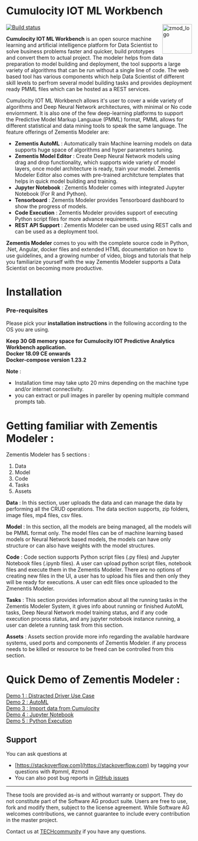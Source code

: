 # Cumulocity IOT ML Workbench
[<img src="https://demo.zmod.org/assets/logo-aw.png" alt="zmod_logo" height="80" style="float:right"/>](https://www.zmod.org/)

[![Build status](https://dev.azure.com/zementis-ai/Cumulocity%20IOT%20ML%20Workbench/_apis/build/status/CI-Pipeline%20(ZMOD))](https://dev.azure.com/zementis-ai/Cumulocity%20IOT%20ML%20Workbench/_build/latest?definitionId=6)

**Cumulocity IOT ML Workbench** is an open source machine learning and artificial intelligence platform for Data Scientist to solve business problems faster and quicker, build prototypes and convert them to actual project. The modeler helps from data preparation to model building and deployment, the tool supports a large variety of algorithms that can be run without a single line of code. The web based tool has various components which help Data Scientist of different skill levels to perfrom several model building tasks and provides deployment ready PMML files which can be hosted as a REST services.

Cumulocity IOT ML Workbench allows it's user to cover a wide variety of algorithms and Deep Neural Network architectures, with minimal or No code enviornment. It is also one of the few deep-learning platforms to support the Predictive Model Markup Languaue (PMML) format, PMML allows for different statistical and data mining tools to speak the same language. The feature offerings of Zementis Modeler are:
* **Zementis AutoML** : Automatically train Machine learning models on data supports huge space of algorithms and hyper parameters tuning.
* **Zementis Model Editor** : Create Deep Neural Network models using drag and drop functionality, which supports wide variety of model layers, once model architecture is ready, train your model. Zementis Modeler Editor also comes with pre-trained architcture templates that helps in quick model building and training.
* **Jupyter Notebook** : Zementis Modeler comes with integrated Jupyter Notebook (For R and Python).
* **Tensorboard** : Zementis Modeler provides Tensorboard dashboard to show the progress of models.
* **Code Execution** : Zementis Modeler provides support of executing Python script files for more advance requirements.
* **REST API Support** : Zementis Modeler can be used using REST calls and can be used as a deployment tool.

**Zementis Modeler** comes to you with the complete source code in Python, .Net, Angular, docker files and extended HTML documentation on how to use guidelines, and a growing number of video, blogs and tutorials that help you familiarize yourself with the way Zementis Modeler supports a Data Scientist on becoming more productive.

# Installation
### Pre-requisites
Please pick your __installation instructions__ in the following according to the OS you are using.

**Keep 30 GB memory space for Cumulocity IOT Predictive Analytics Workbench application.**<br/>
**Docker 18.09 CE onwards**<br/>
**Docker-compose version 1.23.2**<br/>

__Note__ : 
* Installation time may take upto 20 mins depending on the machine type and/or internet connectivity.
* you can extract or pull images in pareller by opening multiple command prompts tab.


# Getting familiar with Zementis Modeler :
Zementis Modeler has 5 sections : 
1. Data
2. Model
3. Code
4. Tasks
5. Assets

**Data** : In this section, user uploads the data and can manage the data by performing all the CRUD operations. The data section supports, zip folders, image files, mp4 files, csv files.

**Model** : In this section, all the models are being managed, all the models will be PMML format only. The model files can be of machine learning based models or Neural Network based models, the models can have only structure or can also have weights with the model structures.

**Code** : Code section supports Python script files (.py files) and Jupyter Notebook files (.ipynb files). A user can upload python script files, notebook files and execute them in the Zementis Modeler. There are no options of creating new files in the UI, a user has to upload his files and then only they will be ready for executions. A user can edit files once uploaded to the Zmenentis Modeler.

**Tasks** : This section provides information about all the running tasks in the Zementis Modeler System, it gives info about running or finished AutoML tasks, Deep Neural Network model training status, and if any code execution process status, and any jupyter notebook instance running, a user can delete a running task from this section.

**Assets** : Assets section provide more info regarding the available hardware systems, used ports and components of Zementis Modeler. if any process needs to be killed or resource to be freed can be controlled from this section.

# Quick Demo of Zementis Modeler :

[Demo 1 : Distracted Driver Use Case](https://www.zmod.org/learn/0SZHvRSJwyc)<br/>
[Demo 2 : AutoML](https://www.zmod.org/learn/6RUJ0Nk52u8)<br/>
[Demo 3 : Import data from Cumulocity](https://www.zmod.org/learn/_YCGPhMETF4)<br/>
[Demo 4 : Jupyter Notebook](https://www.zmod.org/learn/dm98Rjb8l6w)<br/>
[Demo 5 : Python Execution](https://www.zmod.org/learn/Hnu7lvcc0kc)<br/>


## Support

You can ask questions at

*	[https://stackoverflow.com](https://stackoverflow.com) by tagging your questions with #pmml, #zmod
*	You can also post bug reports in [GitHub issues](https://github.com/SoftwareAG/ZMOD/issues) 
______________________
These tools are provided as-is and without warranty or support. They do not constitute part of the Software AG product suite. Users are free to use, fork and modify them, subject to the license agreement. While Software AG welcomes contributions, we cannot guarantee to include every contribution in the master project.	

Contact us at [TECHcommunity](mailto:technologycommunity@softwareag.com?subject=Github/SoftwareAG) if you have any questions.
